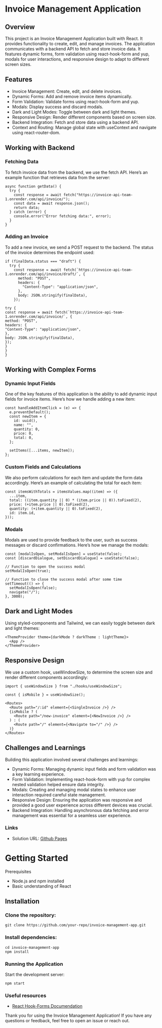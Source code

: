 # Invoice Management Application

## Overview

This project is an Invoice Management Application built with React. It provides functionality to create, edit, and manage invoices. The application communicates with a backend API to fetch and store invoice data. It features dynamic forms, form validation using react-hook-form and yup, modals for user interactions, and responsive design to adapt to different screen sizes.

## Features

- Invoice Management: Create, edit, and delete invoices.
- Dynamic Forms: Add and remove invoice items dynamically.
- Form Validation: Validate forms using react-hook-form and yup.
- Modals: Display success and discard modals.
- Dark and Light Modes: Toggle between dark and light themes.
- Responsive Design: Render different components based on screen size.
- Backend Integration: Fetch and store data using a backend API.
- Context and Routing: Manage global state with useContext and navigate using react-router-dom.

## Working with Backend

### Fetching Data

To fetch invoice data from the backend, we use the fetch API. Here’s an example function that retrieves data from the server:

```
async function getData() {
  try {
    const response = await fetch("https://invoice-api-team-1.onrender.com/api/invoice/");
    const data = await response.json();
    return data;
  } catch (error) {
    console.error("Error fetching data:", error);
  }
}
```

### Adding an Invoice

To add a new invoice, we send a POST request to the backend. The status of the invoice determines the endpoint used:

```
if (finalData.status === "draft") {
  try {
    const response = await fetch(`https://invoice-api-team-1.onrender.com/api/invoice/draft/`, {
      method: "POST",
      headers: {
        "Content-Type": "application/json",
      },
      body: JSON.stringify(finalData),
    });
   
try {
const response = await fetch(`https://invoice-api-team-1.onrender.com/api/invoice/`, {
method: "POST",
headers: {
"Content-Type": "application/json",
},
body: JSON.stringify(finalData),
});
}
}
}
```

## Working with Complex Forms

### Dynamic Input Fields

One of the key features of this application is the ability to add dynamic input fields for invoice items. Here’s how we handle adding a new item:

```
const handleAddItemClick = (e) => {
  e.preventDefault();
  const newItem = {
    id: uuid(),
    name: "",
    quantity: 0,
    price: 0,
    total: 0,
  };

  setItems([...items, newItem]);
};
```

### Custom Fields and Calculations

We also perform calculations for each item and update the form data accordingly. Here’s an example of calculating the total for each item:

```
const itemsWithTotals = itemsValues.map((item) => ({
  ...item,
  total: ((item.quantity || 0) * (item.price || 0)).toFixed(2),
  price: (+item.price || 0).toFixed(2),
  quantity: (+item.quantity || 0).toFixed(2),
  id: item.id,
}));
```

### Modals

Modals are used to provide feedback to the user, such as success messages or discard confirmations. Here’s how we manage the modals:

```
const [modalIsOpen, setModalIsOpen] = useState(false);
const [discardDialogue, setDiscardDialogue] = useState(false);

// Function to open the success modal
setModalIsOpen(true);

// Function to close the success modal after some time
setTimeout(() => {
  setModalIsOpen(false);
  navigate("/");
}, 3000);
```

## Dark and Light Modes

Using styled-components and Tailwind, we can easily toggle between dark and light themes:

```
<ThemeProvider theme={darkMode ? darkTheme : lightTheme}>
  <App />
</ThemeProvider>
```

## Responsive Design

We use a custom hook, useWindowSize, to determine the screen size and render different components accordingly:

```
import { useWindowSize } from "./hooks/useWindowSize";

const { isMobile } = useWindowSize();

<Routes>
  <Route path="/:id" element={<SingleInvoice />} />
  {isMobile ? (
    <Route path="/new-invoice" element={<NewInvoice />} />
  ) : (
    <Route path="/" element={<Navigate to="/" />} />
  )}
</Routes>
```

## Challenges and Learnings

Building this application involved several challenges and learnings:

- Dynamic Forms: Managing dynamic input fields and form validation was a key learning experience.
- Form Validation: Implementing react-hook-form with yup for complex nested validation helped ensure data integrity.
- Modals: Creating and managing modal states to enhance user interaction required careful state management.
- Responsive Design: Ensuring the application was responsive and provided a good user experience across different devices was crucial.
- Backend Integration: Handling asynchronous data fetching and error management was essential for a seamless user experience.

### Links

- Solution URL: [Github Pages](https://team-1-invoice-app.vercel.app/)

# Getting Started

Prerequisites

- Node.js and npm installed
- Basic understanding of React

## Installation

### Clone the repository:

```
git clone https://github.com/your-repo/invoice-management-app.git
```

### Install dependencies:

```
cd invoice-management-app
npm install
```

### Running the Application

Start the development server:

```
npm start
```

### Useful resources

- [React Hook-Forms Documendation](https://react-hook-form.com/get-started)

Thank you for using the Invoice Management Application! If you have any questions or feedback, feel free to open an issue or reach out.
